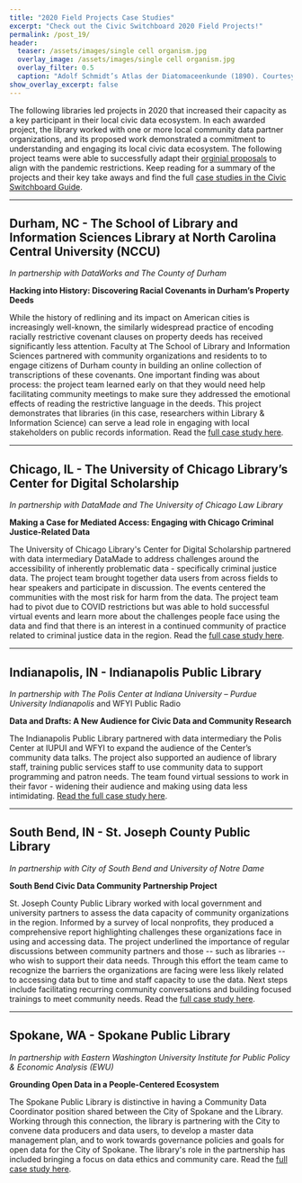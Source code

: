 ```yaml
---
title: "2020 Field Projects Case Studies"
excerpt: "Check out the Civic Switchboard 2020 Field Projects!"
permalink: /post_19/
header:
  teaser: /assets/images/single cell organism.jpg
  overlay_image: /assets/images/single cell organism.jpg
  overlay_filter: 0.5
  caption: "Adolf Schmidt’s Atlas der Diatomaceenkunde (1890). Courtesy of Biodiversity Heritage Library / Smithsonian Libraries"
show_overlay_excerpt: false
---
```


The following libraries led projects in 2020 that increased their capacity as a key participant in their local civic data ecosystem. In each awarded project, the library worked with one or more local community data partner organizations, and its proposed work demonstrated a commitment to understanding and engaging its local civic data ecosystem.  The following project teams were able to successfully adapt their [orginial proposals](https://civic-switchboard.github.io/post_17/) to align with the pandemic restrictions. Keep reading for a summary of the projects and their key take aways and find the full [case studies in the Civic Switchboard Guide](https://civic-switchboard.gitbook.io/guide/).  


***
## Durham, NC - The School of Library and Information Sciences Library at North Carolina Central University (NCCU)  
*In partnership with DataWorks and The County of Durham*  

**Hacking into History: Discovering Racial Covenants in Durham’s Property Deeds**

While the history of redlining and its impact on American cities is increasingly well-known, the similarly widespread practice of encoding racially restrictive covenant clauses on property deeds has received significantly less attention. Faculty at The School of Library and Information Sciences partnered with community organizations and residents to to engage citizens of Durham county in building an online collection of transcriptions of these covenants. One important finding was about process: the project team learned early on that they would need help facilitating community meetings to make sure they addressed the emotional effects of reading the restrictive language in the deeds. This project demonstrates that libraries (in this case, researchers within Library & Information Science) can serve a lead role in engaging with local stakeholders on public records information.  Read the [full case study here](https://civic-switchboard.gitbook.io/guide/case-studies-2020/the-school-of-library-and-information-sciences-library-at-nccu-durham-nc).   

***
## Chicago, IL - The University of Chicago Library’s Center for Digital Scholarship  
*In partnership with DataMade and The University of Chicago Law Library*

**Making a Case for Mediated Access: Engaging with Chicago Criminal Justice-Related Data**

The University of Chicago Library's Center for Digital Scholarship partnered with data intermediary DataMade to address challenges around the accessibility of inherently problematic data - specifically criminal justice data.  The project team brought together data users from across fields to hear speakers and participate in discussion. The events centered the communities with the most risk for harm from the data.   The project team had to pivot due to COVID restrictions but was able to hold successful virtual events and learn more about the challenges people face using the data and find that there is an interest in a continued community of practice related to criminal justice data in the region.  Read the [full case study here](https://civic-switchboard.gitbook.io/guide/case-studies-2020/the-university-of-chicago-librarys-center-for-digital-scholarship-chicago-il).


***
## Indianapolis, IN - Indianapolis Public Library 
*In partnership with The Polis Center at Indiana University – Purdue University Indianapolis*
 and WFYI Public Radio  

**Data and Drafts: A New Audience for Civic Data and Community Research** 

The Indianapolis Public Library partnered with data intermediary the Polis Center at IUPUI and WFYI to expand the audience of the Center’s community data talks. The project also supported an audience of library staff, training public services staff to use community data to support programming and patron needs.  The team found virtual sessions to work in their favor - widening their audience and making using data less intimidating. [Read the full case study here](https://civic-switchboard.gitbook.io/guide/case-studies-2020/indianapolis-public-library-indianapolis-in).  

***
## South Bend, IN - St. Joseph County Public Library
*In partnership with City of South Bend and University of Notre Dame*  

**South Bend Civic Data Community Partnership Project**

St. Joseph County Public Library worked with local government and university partners to assess the data capacity of community organizations in the region. Informed by a survey of local nonprofits, they produced a comprehensive report highlighting challenges these organizations face in using and accessing data. The project underlined the importance of regular discussions between community partners and those -- such as libraries -- who wish to support their data needs. Through this effort the team came to recognize the barriers the organizations are facing were less likely related to accessing data but to time and staff capacity to use the data.  Next steps include facilitating recurring community conversations and building focused trainings to meet community needs. Read the [full case study here](https://civic-switchboard.gitbook.io/guide/case-studies-2020/st.-joseph-county-public-library-south-bend-in).

***
## Spokane, WA - Spokane Public Library 
*In partnership with Eastern Washington University Institute for Public Policy & Economic Analysis (EWU)*

**Grounding Open Data in a People-Centered Ecosystem** 

The Spokane Public Library is distinctive in having  a Community Data Coordinator position shared between the City of Spokane and the Library. Working through this connection, the library is partnering with the City to convene data producers and data users, to develop a master data management plan, and to work towards governance policies and goals for open data for the City of Spokane. The library's role in the partnership has included bringing a focus on data ethics and community care.  Read the [full case study here](https://civic-switchboard.gitbook.io/guide/case-studies-2020/spokane-public-library-spokane-wa).
